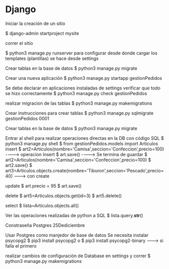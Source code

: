 # Django
Iniciar la creación de un sitio 

$ django-admin startproject mysite

correr el sitio

$ python3 manage.py runserver
para configurar desde donde cargar los templates (plantillas) se hace desde settings


Crear tablas en la base de datos
$ python3 manage.py migrate

Crear una nueva aplicación 
$ python3 manage.py startapp gestionPedidos

Se debe declarar en aplicaciones instaladas de settings
verificar que todo se hizo correctamente 
$ python3 manage.py check gestionPedidos

realizar migracion de las tablas
$ python3 manage.py makemigrations

Crear instrucciones para crear tablas 
$ python3 manage.py sqlmigrate gestionPedidos 0001

Crear tablas en la base de datos
$ python3 manage.py migrate

Entrar al shell para realizar operaciones directas en la DB con código SQL
$ python3 manage.py shell
$ from gestionPedidos.models import Articulos  
insert
$ art2=Articulos(nombre='Camisa',seccion='Confeccion',precio=100)  ----> operacion Insert
$ art.save()   ----> Se termina de guardar 
$ art2=Articulos(nombre='Camisa',seccion='Confeccion',precio=100) 
$ art2.save() 
$ art3=Articulos.objects.create(nombre='Tiburon',seccion='Pescado',precio=40) ---> con create

update
$ art.precio = 95
$ art.save() 

delete
$ art5=Articulos.objects.get(id=3)
$ art5.delete()

select
$ lista=Articulos.objects.all()

Ver las operaciones realizadas de python a SQL
$ lista.query.__str__() 

Constraseña Postgres 25Dediciembre

Usar Postgres como manjedor de base de datos
Se necesita instalar psycopg2
$ pip3 install psycopg2
o 
$ pip3 install psycopg2-binary ---> si falla el primero

realizar cambios de configuración de Database en settings y correr 
$ python3 manage.py makemigrations